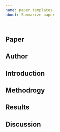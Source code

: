 ```yaml
---
name: paper templates
about: Summarize paper

---
```

## Paper
## Author
## Introduction
## Methodrogy
## Results
## Discussion
